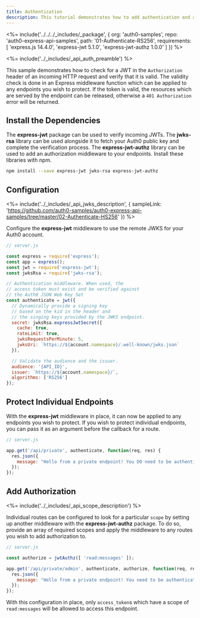 ```yaml
---
title: Authentication
description: This tutorial demonstrates how to add authentication and authorization to an Express.js API
---
```


<%= include('../../../_includes/_package', {
  org: 'auth0-samples',
  repo: 'auth0-express-api-samples',
  path: '01-Authenticate-RS256',
  requirements: [
    'express.js 14.4.0',
    'express-jwt 5.1.0',
    'express-jwt-authz 1.0.0'
  ]
}) %>

<%= include('../_includes/_api_auth_preamble') %>

This sample demonstrates how to check for a JWT in the `Authorization` header of an incoming HTTP request and verify that it is valid. The validity check is done in an Express middleware function which can be applied to any endpoints you wish to protect. If the token is valid, the resources which are served by the endpoint can be released, otherwise a `401 Authorization` error will be returned.

## Install the Dependencies

The **express-jwt** package can be used to verify incoming JWTs. The **jwks-rsa** library can be used alongside it to fetch your Auth0 public key and complete the verification process. The **express-jwt-authz** library can be used to add an authorization middleware to your endpoints. Install these libraries with npm.

```bash
npm install --save express-jwt jwks-rsa express-jwt-authz
```

## Configuration

<%= include('../_includes/_api_jwks_description', { sampleLink: 'https://github.com/auth0-samples/auth0-express-api-samples/tree/master/02-Authenticate-HS256' }) %>

Configure the **express-jwt** middleware to use the remote JWKS for your Auth0 account.

```js
// server.js

const express = require('express');
const app = express();
const jwt = require('express-jwt');
const jwksRsa = require('jwks-rsa');

// Authentication middleware. When used, the
// access token must exist and be verified against
// the Auth0 JSON Web Key Set
const authenticate = jwt({
  // Dynamically provide a signing key
  // based on the kid in the header and 
  // the singing keys provided by the JWKS endpoint.
  secret: jwksRsa.expressJwtSecret({
    cache: true,
    rateLimit: true,
    jwksRequestsPerMinute: 5,
    jwksUri: `https://${account.namespace}/.well-known/jwks.json`
  }),

  // Validate the audience and the issuer.
  audience: '{API_ID}',
  issuer: `https://${account.namespace}/`,
  algorithms: ['RS256']
});
```

## Protect Individual Endpoints

With the **express-jwt** middleware in place, it can now be applied to any endpoints you wish to protect. If you wish to protect individual endpoints, you can pass it as an argument before the callback for a route.

```js
// server.js

app.get('/api/private', authenticate, function(req, res) {
  res.json({ 
    message: "Hello from a private endpoint! You DO need to be authenticated to see this." 
  });
});
```

## Add Authorization

<%= include('../_includes/_api_scope_description') %>

Individual routes can be configured to look for a particular `scope` by setting up another middleware with the **express-jwt-authz** package. To do so, provide an array of required scopes and apply the middleware to any routes you wish to add authorization to.

```js
// server.js

const authorize = jwtAuthz([ 'read:messages' ]);

app.get('/api/private/admin', authenticate, authorize, function(req, res) {
  res.json({ 
    message: "Hello from a private endpoint! You need to be authenticated and have a scope of read:messages to see this." 
  });
});
```

With this configuration in place, only `access_token`s which have a scope of `read:messages` will be allowed to access this endpoint.